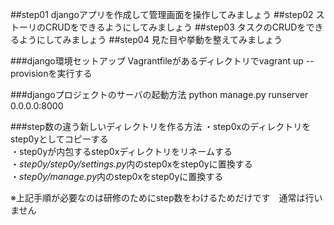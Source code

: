 ##step01
djangoアプリを作成して管理画面を操作してみましょう
##step02
ストーリのCRUDをできるようにしてみましょう
##step03
タスクのCRUDをできるようにしてみましょう
##step04
見た目や挙動を整えてみましょう
  
###django環境セットアップ
Vagrantfileがあるディレクトリでvagrant up --provisionを実行する
  
###djangoプロジェクトのサーバの起動方法
python manage.py runserver 0.0.0.0:8000
  
###step数の違う新しいディレクトリを作る方法
・step0xのディレクトリをstep0yとしてコピーする  
・step0yが内包するstep0xディレクトリをリネームする  
・*step0y/step0y/settings.py*内のstep0xをstep0yに置換する  
・*step0y/manage.py*内のstep0xをstep0yに置換する  
  
※上記手順が必要なのは研修のためにstep数をわけるためだけです　通常は行いません
